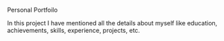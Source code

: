 Personal Portfoilo

In this project I have mentioned all the details about myself like education, achievements, skills, experience, projects, etc.
